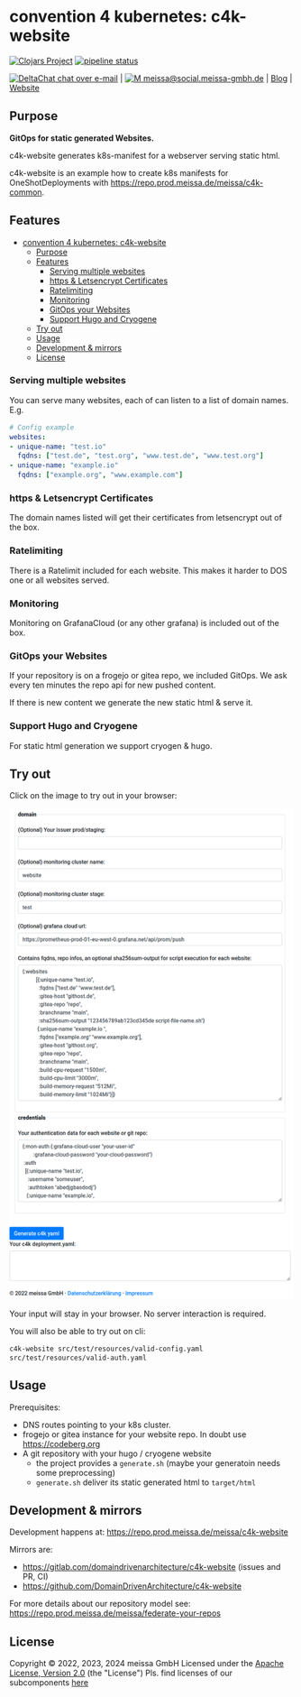 # convention 4 kubernetes: c4k-website

[![Clojars Project](https://img.shields.io/clojars/v/org.domaindrivenarchitecture/c4k-website.svg)](https://clojars.org/org.domaindrivenarchitecture/c4k-website) [![pipeline status](https://gitlab.com/domaindrivenarchitecture/c4k-website/badges/master/pipeline.svg)](https://gitlab.com/domaindrivenarchitecture/c4k-website/-/commits/main) 

[<img src="https://domaindrivenarchitecture.org/img/delta-chat.svg" width=20 alt="DeltaChat"> chat over e-mail](mailto:buero@meissa-gmbh.de?subject=community-chat) | [<img src="https://meissa.de/images/parts/contact/mastodon36_hue9b2464f10b18e134322af482b9c915e_5501_filter_14705073121015236177.png" width=20 alt="M"> meissa@social.meissa-gmbh.de](https://social.meissa-gmbh.de/@meissa) | [Blog](https://domaindrivenarchitecture.org) | [Website](https://meissa.de)

## Purpose

**GitOps for static generated Websites.**

c4k-website generates k8s-manifest for a webserver serving static html.

c4k-website is an example how to create k8s manifests for OneShotDeployments with https://repo.prod.meissa.de/meissa/c4k-common.

## Features

- [convention 4 kubernetes: c4k-website](#convention-4-kubernetes-c4k-website)
  - [Purpose](#purpose)
  - [Features](#features)
    - [Serving multiple websites](#serving-multiple-websites)
    - [https \& Letsencrypt Certificates](#https--letsencrypt-certificates)
    - [Ratelimiting](#ratelimiting)
    - [Monitoring](#monitoring)
    - [GitOps your Websites](#gitops-your-websites)
    - [Support Hugo and Cryogene](#support-hugo-and-cryogene)
  - [Try out](#try-out)
  - [Usage](#usage)
  - [Development \& mirrors](#development--mirrors)
  - [License](#license)

### Serving multiple websites

You can serve many websites, each of can listen to a list of domain names. E.g.

```yaml
# Config example
websites:
- unique-name: "test.io" 
  fqdns: ["test.de", "test.org", "www.test.de", "www.test.org"]
- unique-name: "example.io"
  fqdns: ["example.org", "www.example.com"]
```

### https & Letsencrypt Certificates

The domain names listed will get their certificates from letsencrypt out of the box.

### Ratelimiting

There is a Ratelimit included for each website. This makes it harder to DOS one or all websites served.

### Monitoring

Monitoring on GrafanaCloud (or any other grafana) is included out of the box.

### GitOps your Websites

If your repository is on a frogejo or gitea repo, we included GitOps. We ask every ten minutes the repo api for new pushed content.

If there is new content we generate the new static html & serve it.

### Support Hugo and Cryogene

For static html generation we support cryogen & hugo.

## Try out

Click on the image to try out in your browser:

[![Try it out](doc/tryItOut.png "Try out yourself")](https://domaindrivenarchitecture.org/pages/dda-provision/c4k-website/)

Your input will stay in your browser. No server interaction is required.

You will also be able to try out on cli:
```
c4k-website src/test/resources/valid-config.yaml src/test/resources/valid-auth.yaml
```

## Usage

Prerequisites:
* DNS routes pointing to your k8s cluster.
* frogejo or gitea instance for your website repo. In doubt use https://codeberg.org
* A git repository with your hugo / cryogene website
  * the project provides a `generate.sh` (maybe your generatoin needs some preprocessing)
  * `generate.sh` deliver its static generated html to `target/html`


## Development & mirrors

Development happens at: https://repo.prod.meissa.de/meissa/c4k-website

Mirrors are:

* https://gitlab.com/domaindrivenarchitecture/c4k-website (issues and PR, CI)
* https://github.com/DomainDrivenArchitecture/c4k-website

For more details about our repository model see: https://repo.prod.meissa.de/meissa/federate-your-repos

## License

Copyright © 2022, 2023, 2024 meissa GmbH
Licensed under the [Apache License, Version 2.0](LICENSE) (the "License")
Pls. find licenses of our subcomponents [here](doc/SUBCOMPONENT_LICENSE)

[provs]: https://gitlab.com/domaindrivenarchitecture/provs/
